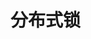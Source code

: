 <!--
 * @Author: shgopher shgopher@gmail.com
 * @Date: 2024-09-15 16:52:02
 * @LastEditors: shgopher shgopher@gmail.com
 * @LastEditTime: 2025-07-22 10:33:50
 * @FilePath: /luban/系统设计实战/基础架构组件设计/分布式锁/README.md
 * @Description: 
 * 
 * Copyright (c) 2025 by shgopher, All Rights Reserved. 
-->
# 分布式锁